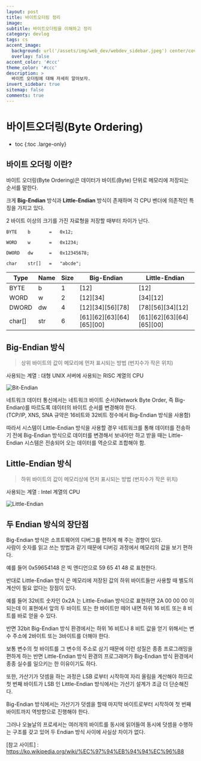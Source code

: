 ```yaml
---
layout: post
title: 바이트오더링 정리
image:
subtitle: 바이트오더링을 이해하고 정리
category: devlog
tags: cs
accent_image: 
  background: url('/assets/img/web_dev/webdev_sidebar.jpeg') center/cover
  overlay: false
accent_color: '#ccc'
theme_color: '#ccc'
description: >
  바이트 오더링에 대해 자세히 알아보자.
invert_sidebar: true
sitemap: false
comments: true
---
```


# 바이트오더링(Byte Ordering)

* toc
{:toc .large-only}

## 바이트 오더링 이란?
바이트 오더링(Byte Ordering)은 데이터가 바이트(Byte) 단위로 메모리에 저장되는 순서를 말한다. <br />

크게 **Big-Endian** 방식과 **Little-Endian** 방식이 존재하며 각 CPU 벤더에 의존적인 특징을 가지고 있다. <br />

2 바이트 이상의 크기를 가진 자료형을 저장할 때부터 차이가 난다. <br />

```
BYTE    b       =   0x12;

WORD    w       =   0x1234;

DWORD   dw      =   0x12345678;

char    str[]   =   "abcde"; 

```

| Type | Name | Size | Big-Endian | Little-Endian |
| --- | --- | --- | ----- | ----- |
| BYTE | b | 1 | [12] | [12] |
| WORD | w | 2 | [12][34] | [34][12] |
| DWORD | dw | 4 | [12][34][56][78] | [78][56][34][12] |
| char[] | str | 6 | [61][62][63][64][65][00] | [61][62][63][64][65][00] |

## Big-Endian 방식
> 상위 바이트의 값이 메모리에 먼저 표시되는 방법 (번지수가 작은 위치)

사용되는 계열 : 대형 UNIX 서버에 사용되는 RISC 계열의 CPU

![Bit-Endian](https://1.bp.blogspot.com/-ytOXeypzCPQ/X2C2qWsL-AI/AAAAAAAADhQ/Nx4996U3jCIYZUA9UcNLaKA9iuLL0LjKACLcBGAsYHQ/s16000/Big-Endian%2B%25EB%25B0%25A9%25EC%258B%259D.png)

네트워크 데이터 통신에서는 네트워크 바이트 순서(Network Byte Order, 즉 Big-Endian)를 따르도록 데이터의 바이트 순서를 변경해야 한다. <br />
(TCP/IP, XNS, SNA 규약은 16비트와 32비트 정수에서 Big-Endian 방식을 사용함) <br />

따라서 시스템이 Little-Endian 방식을 사용할 경우 네트워크를 통해 데이터를 전송하기 전에 Big-Endian 방식으로 데이터를 변경해서 보내야만 하고 받을 때는 Little-Endian 시스템은 전송되어 오는 데이터를 역순으로 조합해야 함.

## Little-Endian 방식
> 하위 바이트의 값이 메모리상에 먼저 표시되는 방법 (번지수가 작은 위치)

사용되는 계열 : Intel 계열의 CPU

![Little-Endian](https://1.bp.blogspot.com/-fPp44c-lT9I/X2C2yA917RI/AAAAAAAADhU/zWrWf6SDTM0fG791PzYT9iBlNkiEPEB-ACLcBGAsYHQ/s0/Little-Endian%2B%25EB%25B0%25A9%25EC%258B%259D.png)

## 두 Endian 방식의 장단점
Big-Endian 방식은 소프트웨어의 디버그를 편하게 해 주는 경향이 있다. <br />
사람이 숫자를 읽고 쓰는 방법과 같기 때문에 디버깅 과정에서 메모리의 값을 보기 편하다. <br />

예를 들어 0x59654148 은 빅 엔디언으로 59 65 41 48 로 표현한다. <br />

반대로 Little-Endian 방식 은 메모리에 저장된 값의 하위 바이트들만 사용할 때 별도의 계산이 필요 없다는 장점이 있다. <br />

예를 들어 32비트 숫자인 0x2A 는 Little-Endian 방식으로 표현하면 2A 00 00 00 이 되는데 이 표현에서 앞의 두 바이트 또는 한 바이트만 떼어 내면 하위 16 비트 또는 8 비트를 바로 얻을 수 있다. <br />

반면 32bit Big-Endian 방식 환경에서는 하위 16 비트나 8 비트 값을 얻기 위해서는 변수 주소에 2바이트 또는 3바이트를 더해야 한다. <br />

보통 변수의 첫 바이트를 그 변수의 주소로 삼기 때문에 이런 성질은 종종 프로그래밍을 편하게 하는 반면 Little-Endian 방식 환경의 프로그래머가 Big-Endian 방식 환경에서 종종 실수를 일으키는 한 이유이기도 하다. <br />

또한, 가산기가 덧셈을 하는 과정은 LSB 로부터 시작하여 자리 올림을 계산해야 하므로 첫 번째 바이트가 LSB 인 Little-Endian 방식에서는 가산기 설계가 조금 더 단순해진다. <br />

Big-Endian 방식에서는 가산기가 덧셈을 할때 마지막 바이트로부터 시작하여 첫 번째 바이트까지 역방향으로 진행해야 한다. <br />

그러나 오늘날의 프로세서는 여러개의 바이트를 동시에 읽어들여 동시에 덧셈을 수행하는 구조를 갖고 있어 두 Endian 방식 사이에 사실상 차이가 없다. <br />

[참고 사이트] : 
https://ko.wikipedia.org/wiki/%EC%97%94%EB%94%94%EC%96%B8